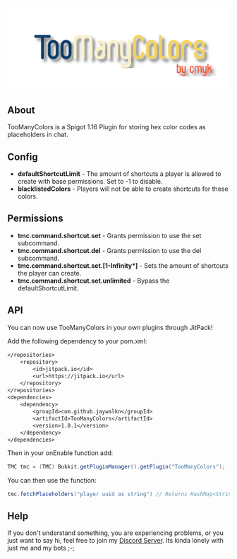 ![TooManyColors](./assets/logo.png?raw=true)

## About
TooManyColors is a Spigot 1.16 Plugin for storing 
hex color codes as placeholders in chat.

## Config
- **defaultShortcutLimit** - The amount of shortcuts a player is allowed to create with base permissions. Set to -1 to disable.
- **blacklistedColors** - Players will not be able to create shortcuts for these colors.
## Permissions
- **tmc.command.shortcut.set** - Grants permission to use the set subcommand.
- **tmc.command.shortcut.del** - Grants permission to use the del subcommand.
- **tmc.command.shortcut.set.\[1-Infinity\*]** - Sets the amount of shortcuts the player can create.
- **tmc.command.shortcut.set.unlimited** - Bypass the defaultShortcutLimit.
## API
You can now use TooManyColors in your own plugins through JitPack!

Add the following dependency to your pom.xml:
```maven
</repositories>
    <repository>
        <id>jitpack.io</id>
        <url>https://jitpack.io</url>
    </repository>
</repositories>
<dependencies>
    <dependency>
        <groupId>com.github.jaywalkn</groupId>
        <artifactId>TooManyColors</artifactId>
        <version>1.0.1</version>
    </dependency>
</dependencies>
```

Then in your onEnable function add:
```java
TMC tmc = (TMC) Bukkit.getPluginManager().getPlugin("TooManyColors");
```

You can then use the function:
```java
tmc.fetchPlaceholders("player uuid as string") // Returns HashMap<String placeholder, String hexCode>
```

## Help
If you don't understand something, you are experiencing problems, or you just want to say hi, feel free to join my [Discord Server](https://discord.gg/hzsTeMz).
Its kinda lonely with just me and my bots ;-;

